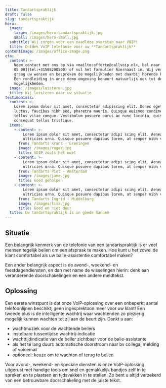 ```yaml
---
title: Tandartspraktijk
draft: false
slug: tandartspraktijk
hero:
  image:
    large: /images/hero-tandartspraktijk.jpg
    small: /images/hero-small.jpg
  subtitle: Wij zorgen voor een naadloze overstap naar VOIP!
  title: Ontdek VoIP telefonie voor uw **Tandartspraktijk**
contentImage: /images/office-image.png
cta:
  content: >-
    Neem contact met ons op via <mailto:offerte@callvoip.nl>, bel naar [050 820
    05 00](tel:+31508200500) of vul het formulier hiernaast in. Wij vernemen
    graag uw wensen en bespreken de mogelijkheden met daarbij horende kosten.
    Een rondleiding in onze demo-omgeving behoort natuurlijk ook tot de
    mogelijkheden.
  image: /images/luisteren.jpg
  title: Wij luisteren naar uw situatie
testimonials:
  content: >-
    Lorem ipsum dolor sit amet, consectetur adipiscing elit. Donec eget massa
    luctus, faucibus nibh sed, pharetra mauris. Quisque euismod condimentum
    tellus vitae congue. Vestibulum posuere purus ac nunc lacinia, quis
    consequat tellus tristique.
  items:
    - content: >-
        Lorem ipsum dolor sit amet, consectetur adipi scing elit. Aenean ut
        ultricies urna. Quisque posuere dapibus lorem, at semper nibh vel.
      from: Tandarts Krans - Groningen
      image: /images/roger.jpg
      title: VOIP zoals het moet
    - content: >-
        Lorem ipsum dolor sit amet, consectetur adipi scing elit. Aenean ut
        ultricies urna. Quisque posuere dapibus lorem, at semper nibh vel.
      from: Tandarts Piet - Amsterdam
      image: /images/jane.jpg
      title: Goed geholpen
    - content: >-
        Lorem ipsum dolor sit amet, consectetur adipi scing elit. Aenean ut
        ultricies urna. Quisque posuere dapibus lorem, at semper nibh vel.
      from: Tandarts Ingrid - Middelburg
      image: /images/lisa.jpg
      title: Goed en niet duur
  title: Uw tandartspraktijk is in goede handen
---
```

## Situatie

Een belangrijk kenmerk van de telefonie van een tandartspraktijk is er veel mensen tegelijk bellen om een afspraak te maken. Hoe kunt u het zowel de klant comfortabel als uw balie-assistentie comfortabel maken?

Een ander belangrijk aspect is de avond-, weekend- en feestdagendiensten, en dan met name de wisselingen hierin: denk aan veranderende doorschakelingen en een andere meldtekst. 

## Oplossing

Een eerste winstpunt is dat onze VoIP-oplossing over een onbeperkt aantal telefoonlijnen beschikt; geen ingesprektoon meer voor uw klant! Een tweede plus is de intelligente wachtrij waar wachtenden zo plezierig mogelijk kunnen wachten tot zij aan de beurt zijn. Denkt u aan:

* wachtmuziek voor de wachtende bellers
* instelbare tussentijdse wachtrij-indicatie
* wachttijdindicatie van de beller zichtbaar voor de balie-assistente
* als het té lang duurt: automatische doorstroom naar bv collega, melding of voicemail
* optioneel: keuze om te wachten of terug te bellen

Voor avond-, weekend- en speciale diensten is onze VoIP-oplossing uitgerust met handige tools om snel en gemakkelijk bandjes zelf in te spreken en te plaatsen en tijdsvakken in te stellen. Zo bent u altijd verzekerd van een betrouwbare doorschakeling met de juiste tekst.
